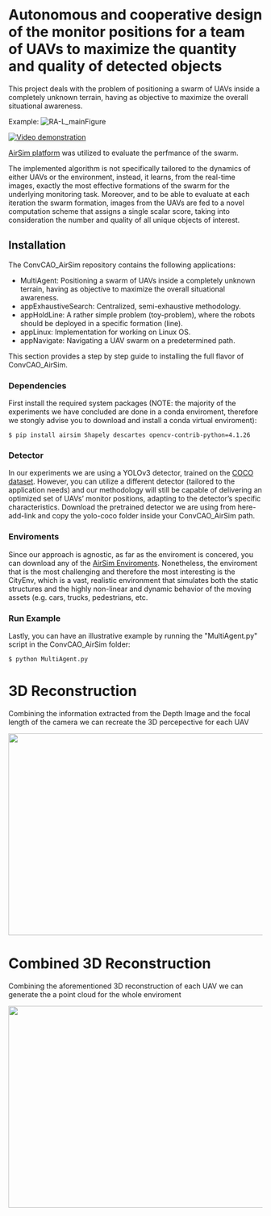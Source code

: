 # Autonomous and cooperative design of the monitor positions for a team of UAVs to maximize the quantity and quality of detected objects #

This project deals with the problem of positioning a swarm of UAVs inside a completely unknown terrain, having as objective to maximize the overall situational awareness.

Example:
![RA-L_mainFigure](http://kapoutsis.info/wp-content/uploads/2020/02/RA-L_mainFigure.png)

[![Video demonstration](http://kapoutsis.info/wp-content/uploads/2020/02/video_thumbnail.png)](https://www.youtube.com/watch?v=L8ycmS20rZs)

[AirSim platform](https://github.com/microsoft/AirSim) was utilized to evaluate the perfmance of the swarm. 

The implemented algorithm is not specifically tailored to the dynamics of either UAVs or the environment, instead, it learns, from the real-time images, exactly the most effective formations of the swarm for the underlying monitoring task. Moreover, and to be able to evaluate at each iteration the swarm formation, images from the UAVs are fed to a novel computation scheme that assigns a single scalar score, taking into consideration the number and quality of all unique objects of interest.

## Installation

The ConvCAO_AirSim repository contains the following applications:
- MultiAgent: Positioning a swarm of UAVs inside a completely unknown terrain, having as objective to maximize the overall situational awareness.
- appExhaustiveSearch: Centralized, semi-exhaustive methodology.
- appHoldLine: A rather simple problem (toy-problem), where the robots should be deployed in a specific formation (line).
- appLinux: Implementation for working on Linux OS.
- appNavigate: Navigating a UAV swarm on a predetermined path.

This section provides a step by step guide to installing the full flavor of ConvCAO_AirSim.

### Dependencies

First install the required system packages (NOTE: the majority of the experiments we have concluded are done in a conda enviroment, therefore we stongly advise you to download and install a conda virtual enviroment):
```
$ pip install airsim Shapely descartes opencv-contrib-python=4.1.26
```

### Detector

In our experiments we are using a YOLOv3 detector, trained on the [COCO dataset](http://cocodataset.org/#home). However, you can utilize a different detector (tailored to the application needs) and our methodology will still be capable of delivering an optimized set of UAVs’ monitor positions, adapting to the detector’s specific characteristics. Download the pretrained detector we are using from here-add-link and copy the yolo-coco folder inside your ConvCAO_AirSim path.

### Enviroments

Since our approach is agnostic, as far as the enviroment is concered, you can download any of the [AirSim Enviroments](https://github.com/microsoft/AirSim/releases). Nonetheless, the enviroment that is the most challenging and therefore the most interesting is the CityEnv, which is a vast, realistic environment that simulates both the static structures and the highly non-linear and dynamic behavior of the moving assets (e.g. cars, trucks, pedestrians, etc. 

### Run Example
Lastly, you can have an illustrative example by running the "MultiAgent.py" script in the ConvCAO_AirSim folder: 
```
$ python MultiAgent.py
```


# 3D Reconstruction #
Combining the information extracted from the Depth Image and the focal length of the camera we can recreate the 3D percepective for each UAV
<p align="center">
  <img width="712" height="400" src="toGiF.gif">
</p>

# Combined 3D Reconstruction #
Combining the aforementioned 3D reconstruction of each UAV we can generate the a point cloud for the whole enviroment 
<p align="center">
  <img width="712" height="400" src="combined.gif">
</p>

